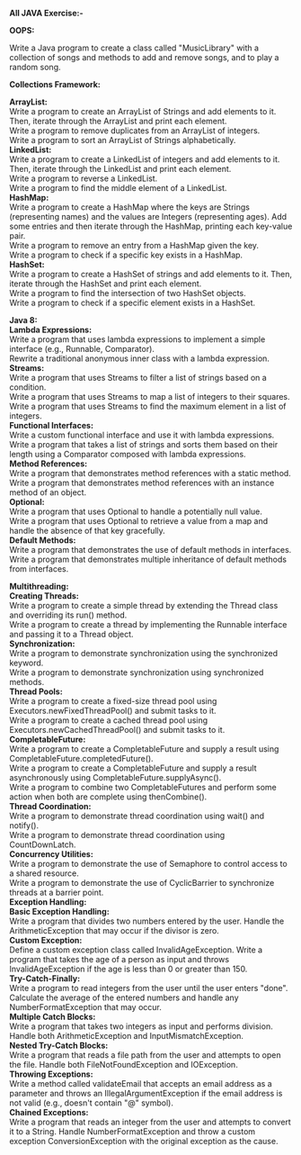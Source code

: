 **All JAVA Exercise:-**

**OOPS:**<br>

Write a Java program to create a class called "MusicLibrary" with a collection of songs and methods to add and remove songs, and to play a random song.


**Collections Framework:**<br>

**ArrayList:**<br>
Write a program to create an ArrayList of Strings and add elements to it. Then, iterate through the ArrayList and print each element.<br>
Write a program to remove duplicates from an ArrayList of integers.<br>
Write a program to sort an ArrayList of Strings alphabetically.<br>
**LinkedList:**<br>
Write a program to create a LinkedList of integers and add elements to it. Then, iterate through the LinkedList and print each element.<br>
Write a program to reverse a LinkedList.<br>
Write a program to find the middle element of a LinkedList.<br>
**HashMap:**<br>
Write a program to create a HashMap where the keys are Strings (representing names) and the values are Integers (representing ages). Add some entries and then iterate through the HashMap, printing each key-value pair.<br>
Write a program to remove an entry from a HashMap given the key.<br>
Write a program to check if a specific key exists in a HashMap.<br>
**HashSet:** <br>
Write a program to create a HashSet of strings and add elements to it. Then, iterate through the HashSet and print each element.<br>
Write a program to find the intersection of two HashSet objects.<br>
Write a program to check if a specific element exists in a HashSet.<br>

**Java 8:** <br>
**Lambda Expressions:** <br>
Write a program that uses lambda expressions to implement a simple interface (e.g., Runnable, Comparator).<br>
Rewrite a traditional anonymous inner class with a lambda expression.<br>
**Streams:** <br>
Write a program that uses Streams to filter a list of strings based on a condition.<br>
Write a program that uses Streams to map a list of integers to their squares.<br>
Write a program that uses Streams to find the maximum element in a list of integers.<br>
**Functional Interfaces:** <br>
Write a custom functional interface and use it with lambda expressions.<br>
Write a program that takes a list of strings and sorts them based on their length using a Comparator composed with lambda expressions.<br>
**Method References:** <br>
Write a program that demonstrates method references with a static method.<br>
Write a program that demonstrates method references with an instance method of an object.<br>
**Optional:** <br>
Write a program that uses Optional to handle a potentially null value.<br>
Write a program that uses Optional to retrieve a value from a map and handle the absence of that key gracefully.<br>
**Default Methods:** <br>
Write a program that demonstrates the use of default methods in interfaces.<br>
Write a program that demonstrates multiple inheritance of default methods from interfaces.<br>

**Multithreading:** <br>
**Creating Threads:** <br>
Write a program to create a simple thread by extending the Thread class and overriding its run() method.<br>
Write a program to create a thread by implementing the Runnable interface and passing it to a Thread object.<br>
**Synchronization:** <br>
Write a program to demonstrate synchronization using the synchronized keyword.<br>
Write a program to demonstrate synchronization using synchronized methods.<br>
**Thread Pools:** <br>
Write a program to create a fixed-size thread pool using Executors.newFixedThreadPool() and submit tasks to it.<br>
Write a program to create a cached thread pool using Executors.newCachedThreadPool() and submit tasks to it.<br>
**CompletableFuture:** <br>
Write a program to create a CompletableFuture and supply a result using CompletableFuture.completedFuture().<br>
Write a program to create a CompletableFuture and supply a result asynchronously using CompletableFuture.supplyAsync().<br>
Write a program to combine two CompletableFutures and perform some action when both are complete using thenCombine().<br>
**Thread Coordination:** <br>
Write a program to demonstrate thread coordination using wait() and notify().<br>
Write a program to demonstrate thread coordination using CountDownLatch.<br>
**Concurrency Utilities:** <br>
Write a program to demonstrate the use of Semaphore to control access to a shared resource.<br>
Write a program to demonstrate the use of CyclicBarrier to synchronize threads at a barrier point.<br>
**Exception Handling:** <br>
**Basic Exception Handling:** <br>
Write a program that divides two numbers entered by the user. Handle the ArithmeticException that may occur if the divisor is zero.<br>
**Custom Exception:** <br>
Define a custom exception class called InvalidAgeException. Write a program that takes the age of a person as input and throws InvalidAgeException if the age is less than 0 or greater than 150.<br>
**Try-Catch-Finally:** <br>
Write a program to read integers from the user until the user enters "done". Calculate the average of the entered numbers and handle any NumberFormatException that may occur.<br>
**Multiple Catch Blocks:** <br>
Write a program that takes two integers as input and performs division. Handle both ArithmeticException and InputMismatchException.<br>
**Nested Try-Catch Blocks:** <br>
Write a program that reads a file path from the user and attempts to open the file. Handle both FileNotFoundException and IOException.<br>
**Throwing Exceptions:** <br>
Write a method called validateEmail that accepts an email address as a parameter and throws an IllegalArgumentException if the email address is not valid (e.g., doesn't contain "@" symbol).<br>
**Chained Exceptions:** <br>
Write a program that reads an integer from the user and attempts to convert it to a String. Handle NumberFormatException and throw a custom exception ConversionException with the original exception as the cause.
